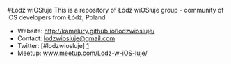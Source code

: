 #Łódź wiOSłuje
This is a repository of Łódź wiOSłuje group - community of iOS developers from Łódź, Poland

* Website: http://kamelury.github.io/lodzwiosluje/
* Contact: lodzwiosluje@gmail.com
* Twitter: [#lodzwiosluje] [1]
* Meetup: www.meetup.com/Lodz-w-iOS-luje/

 [1]: https://twitter.com/search?q=%23lodzwiosluje&src=hash '#lodzwiosluje' 
